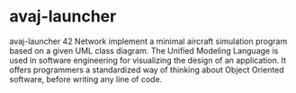 # avaj-launcher
avaj-launcher 42 Network
implement a minimal aircraft simulation program based on a given
UML class diagram. The Unified Modeling Language is used in software engineering
for visualizing the design of an application. It offers programmers a standardized way of
thinking about Object Oriented software, before writing any line of code.
